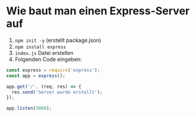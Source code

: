 # Wie baut man einen Express-Server auf

1. `npm init -y` (erstellt package.json)
2. `npm install express`
3. `index.js` Datei erstellen
4. Folgenden Code eingeben:

```js
const express = require('express');
const app = express();

app.get('/', (req, res) => {
  res.send('Server wurde erstellt');
});

app.listen(3000);
```
